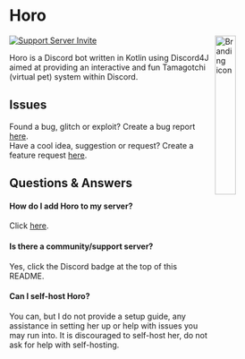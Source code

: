 # Horo

<img align="right" width=27% alt="Branding icon" src="https://github.com/WinteryFox/Horo/raw/master/icon.png">

[![Support Server Invite](https://img.shields.io/discord/288999138140356608.svg?color=7289da&label=Horo&logo=discord&style=for-the-badge)](https://discord.gg/6vJXZ8d)

Horo is a Discord bot written in Kotlin using Discord4J aimed at providing
an interactive and fun Tamagotchi (virtual pet) system within Discord.

## Issues

Found a bug, glitch or exploit? Create a bug report [here](https://github.com/WinteryFox/Horo/issues/new?labels=bug&template=bug_report.md).  
Have a cool idea, suggestion or request? Create a feature request [here](https://github.com/WinteryFox/Horo/issues/new?labels=enhancement&template=feature_request.md).

## Questions & Answers

#### How do I add Horo to my server?

Click [here](https://discord.com/oauth2/authorize?client_id=715343710660853781&scope=bot&permissions=52224).

#### Is there a community/support server?

Yes, click the Discord badge at the top of this README.

#### Can I self-host Horo?

You can, but I do not provide a setup guide, any assistance in setting her up
or help with issues you may run into. It is discouraged to self-host her, do
not ask for help with self-hosting.
